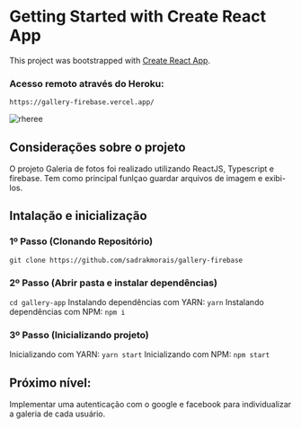 # Getting Started with Create React App

This project was bootstrapped with [Create React App](https://github.com/facebook/create-react-app).

### Acesso remoto através do Heroku:
`https://gallery-firebase.vercel.app/`

![rheree](https://user-images.githubusercontent.com/71346403/148976220-e9de9bef-3322-4f4b-a103-dd01a1d12590.png)

## Considerações sobre o projeto

O projeto Galeria de fotos foi realizado utilizando ReactJS, Typescript e firebase. Tem como principal funlçao guardar arquivos de imagem e exibi-los.

## Intalação e inicialização

### 1º Passo (Clonando Repositório)

`git clone https://github.com/sadrakmorais/gallery-firebase`

### 2º Passo (Abrir pasta e instalar dependências)

`cd gallery-app`
Instalando dependências com YARN:
`yarn`
Instalando dependências com NPM:
`npm i`

### 3º Passo (Inicializando projeto)

Inicializando com YARN:
`yarn start`
Inicializando com NPM:
`npm start`

## Próximo nível:

Implementar uma autenticação com o google e facebook para individualizar a galeria de cada usuário.



